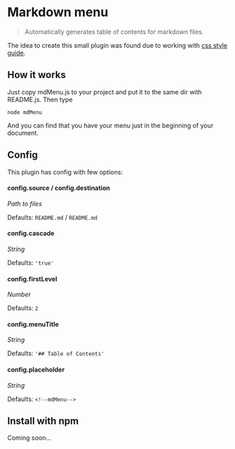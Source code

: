 # Markdown menu

> Automatically generates table of contents for markdown files.

The idea to create this small plugin was found due to working with [css style guide](https://github.com/jesprider/css-codeguide).

## How it works
Just copy mdMenu.js to your project and put it to the same dir with README.js. Then type

```
node mdMenu
```

And you can find that you have your menu just in the beginning of your document.

## Config
This plugin has config with few options:

#### config.source / config.destination
*Path to files*

Defaults: `README.md` / `README.md`

#### config.cascade
*String*

Defaults: `'true'`

#### config.firstLevel
*Number*

Defaults: `2`

#### config.menuTitle
*String*

Defaults: `'## Table of Contents'`

#### config.placeholder
*String*

Defaults: `<!--mdMenu-->`

## Install with npm
Coming soon...
